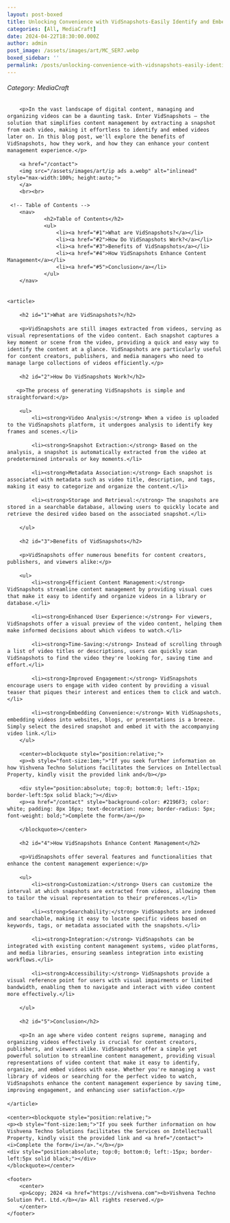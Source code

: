 ```yaml
---
layout: post-boxed
title: Unlocking Convenience with VidSnapshots-Easily Identify and Embed Videos
categories: [All, MediaCraft]
date: 2024-04-22T18:30:00.000Z
author: admin
post_image: /assets/images/art/MC_SER7.webp
boxed_sidebar: ''
permalink: /posts/unlocking-convenience-with-vidsnapshots-easily-identify-and-embed-videos
---
```


###### Category: MediaCraft

<html lang="en">
<head>
    <meta charset="UTF-8">
    <meta name="viewport" content="width=device-width, initial-scale=1.0">
    <meta name="description" content="Discover the convenience of VidSnapshots, where a snapshot is extracted from each video, making it effortless to identify and embed videos later on. Learn how VidSnapshots streamlines content management and enhances user experience.">
    <title><h1>Unlocking Convenience with VidSnapshots-Easily Identify and Embed Videos</h1></title>
</head>
<body>
		
		<p>In the vast landscape of digital content, managing and organizing videos can be a daunting task. Enter VidSnapshots – the solution that simplifies content management by extracting a snapshot from each video, making it effortless to identify and embed videos later on. In this blog post, we'll explore the benefits of VidSnapshots, how they work, and how they can enhance your content management experience.</p>
		
		<a href="/contact">
		<img src="/assets/images/art/ip ads a.webp" alt="inlinead" style="max-width:100%; height:auto;">
		</a>
		<br><br>
		
     <!-- Table of Contents -->
		<nav>
				<h2>Table of Contents</h2>
				<ul>
					<li><a href="#1">What are VidSnapshots?</a></li>
					<li><a href="#2">How Do VidSnapshots Work?</a></li>
					<li><a href="#3">Benefits of VidSnapshots</a></li>
					<li><a href="#4">How VidSnapshots Enhance Content Management</a></li>
					<li><a href="#5">Conclusion</a></li>
				</ul>
		</nav>

				
    <article>
        
        <h2 id="1">What are VidSnapshots?</h2>
		
        <p>VidSnapshots are still images extracted from videos, serving as visual representations of the video content. Each snapshot captures a key moment or scene from the video, providing a quick and easy way to identify the content at a glance. VidSnapshots are particularly useful for content creators, publishers, and media managers who need to manage large collections of videos efficiently.</p>
				        
        <h2 id="2">How Do VidSnapshots Work?</h2>
		
       <p>The process of generating VidSnapshots is simple and straightforward:</p>
		
		<ul>
			<li><strong>Video Analysis:</strong> When a video is uploaded to the VidSnapshots platform, it undergoes analysis to identify key frames and scenes.</li>
			
			<li><strong>Snapshot Extraction:</strong> Based on the analysis, a snapshot is automatically extracted from the video at predetermined intervals or key moments.</li>
			
			<li><strong>Metadata Association:</strong> Each snapshot is associated with metadata such as video title, description, and tags, making it easy to categorize and organize the content.</li>
			
			<li><strong>Storage and Retrieval:</strong> The snapshots are stored in a searchable database, allowing users to quickly locate and retrieve the desired video based on the associated snapshot.</li>
	
		</ul>
		
        <h2 id="3">Benefits of VidSnapshots</h2>
		
		<p>VidSnapshots offer numerous benefits for content creators, publishers, and viewers alike:</p>
		
		<ul>
			<li><strong>Efficient Content Management:</strong> VidSnapshots streamline content management by providing visual cues that make it easy to identify and organize videos in a library or database.</li>
			
			<li><strong>Enhanced User Experience:</strong> For viewers, VidSnapshots offer a visual preview of the video content, helping them make informed decisions about which videos to watch.</li>
			
			<li><strong>Time-Saving:</strong> Instead of scrolling through a list of video titles or descriptions, users can quickly scan VidSnapshots to find the video they're looking for, saving time and effort.</li>
			
			<li><strong>Improved Engagement:</strong> VidSnapshots encourage users to engage with video content by providing a visual teaser that piques their interest and entices them to click and watch.</li>
			
			<li><strong>Embedding Convenience:</strong> With VidSnapshots, embedding videos into websites, blogs, or presentations is a breeze. Simply select the desired snapshot and embed it with the accompanying video link.</li>
		</ul>
        
		<center><blockquote style="position:relative;">
		<p><b style="font-size:1em;">"If you seek further information on how Vishvena Techno Solutions facilitates the Services on Intellectual Property, kindly visit the provided link and</b></p>

		<div style="position:absolute; top:0; bottom:0; left:-15px; border-left:5px solid black;"></div>
		<p><a href="/contact" style="background-color: #2196F3; color: white; padding: 8px 16px; text-decoration: none; border-radius: 5px; font-weight: bold;">Complete the form</a></p>

		</blockquote></center>
		
        <h2 id="4">How VidSnapshots Enhance Content Management</h2>
        
		<p>VidSnapshots offer several features and functionalities that enhance the content management experience:</p>
		
		<ul>
			<li><strong>Customization:</strong> Users can customize the interval at which snapshots are extracted from videos, allowing them to tailor the visual representation to their preferences.</li>
			
			<li><strong>Searchability:</strong> VidSnapshots are indexed and searchable, making it easy to locate specific videos based on keywords, tags, or metadata associated with the snapshots.</li>
			
			<li><strong>Integration:</strong> VidSnapshots can be integrated with existing content management systems, video platforms, and media libraries, ensuring seamless integration into existing workflows.</li>
			
			<li><strong>Accessibility:</strong> VidSnapshots provide a visual reference point for users with visual impairments or limited bandwidth, enabling them to navigate and interact with video content more effectively.</li>

		</ul>
		
		<h2 id="5">Conclusion</h2>
        
		<p>In an age where video content reigns supreme, managing and organizing videos effectively is crucial for content creators, publishers, and viewers alike. VidSnapshots offer a simple yet powerful solution to streamline content management, providing visual representations of video content that make it easy to identify, organize, and embed videos with ease. Whether you're managing a vast library of videos or searching for the perfect video to watch, VidSnapshots enhance the content management experience by saving time, improving engagement, and enhancing user satisfaction.</p>
				        
	</article>
	
	<center><blockquote style="position:relative;">
	<p><b style="font-size:1em;">"If you seek further information on how Vishvena Techno Solutions facilitates the Services on Intellectuall Property, kindly visit the provided link and <a href="/contact"><i>Complete the form</i></a>."</b></p>
	<div style="position:absolute; top:0; bottom:0; left:-15px; border-left:5px solid black;"></div>
	</blockquote></center>
	
    <footer>
        <center>
		<p>&copy; 2024 <a href="https://vishvena.com"><b>Vishvena Techno Solution Pvt. Ltd.</b></a> All rights reserved.</p>
		</center>
    </footer>
</body>
</html>
